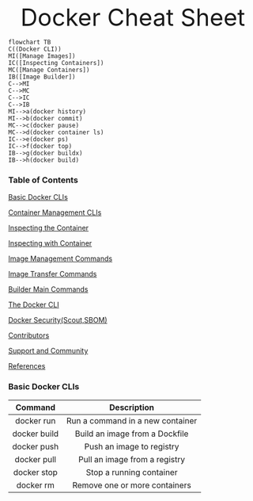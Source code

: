 <center><font size='30'>Docker Cheat Sheet</font></center>

```mermaid
flowchart TB
C((Docker CLI))
MI([Manage Images])
IC([Inspecting Containers])
MC([Manage Containers])
IB([Image Builder])
C-->MI
C-->MC
C-->IC
C-->IB
MI-->a(docker history)
MI-->b(docker commit)
MC-->c(docker pause)
MC-->d(docker container ls)
IC-->e(docker ps)
IC-->f(docker top)
IB-->g(docker buildx)
IB-->h(docker build)
```

### Table of Contents

[Basic Docker CLIs](#0)

[Container Management CLIs](#1)

[Inspecting the Container](#2)

[Inspecting with Container](#3)

[Image Management Commands](#4)

[Image Transfer Commands](#5)

[Builder Main Commands](#6)

[The Docker CLI](#7)

[Docker Security(Scout,SBOM)](#8)

[Contributors](#9)

[Support and Community](#10)

[References](#11)

<a id='0'> </a>

### Basic Docker CLIs

|   Command    |           Description            |
| :----------: | :------------------------------: |
|  docker run  | Run a command in a new container |
| docker build |  Build an image from a Dockfile  |
| docker push  |    Push an image to registry     |
| docker pull  |  Pull an image from a registry   |
| docker stop  |     Stop a running container     |
|  docker rm   |  Remove one or more containers   |

 

